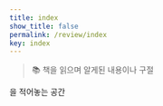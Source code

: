 ```yaml
---
title: index
show_title: false
permalink: /review/index
key: index
--- 
```

> 📚 책을 읽으며 알게된 내용이나 구절   

을 적어놓는 공간
